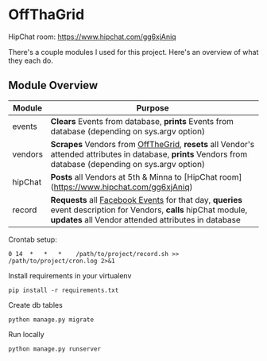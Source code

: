 OffThaGrid
==========
HipChat room: https://www.hipchat.com/gg6xjAniq

There's a couple modules I used for this project. Here's an overview of what they each do.

Module Overview
--------------

| Module | Purpose |
| ------------- | ----------- |
| events | **Clears** Events from database, **prints** Events from database (depending on sys.argv option)|
| vendors | **Scrapes** Vendors from [OffTheGrid](http://offthegridsf.com/vendors#food), **resets** all Vendor's attended attributes in database, **prints** Vendors from database (depending on sys.argv option) |
| hipChat | **Posts** all Vendors at 5th & Minna to [HipChat room] (https://www.hipchat.com/gg6xjAniq) |
| record | **Requests** all [Facebook Events](https://www.facebook.com/OffTheGridSF/events) for that day, **queries**  event description for Vendors, **calls** hipChat module, **updates** all Vendor attended attributes in database |


Crontab setup:
```
0 14  *   *   *    /path/to/project/record.sh >> /path/to/project/cron.log 2>&1
```

Install requirements in your virtualenv
```
pip install -r requirements.txt
```
Create db tables
```
python manage.py migrate
```
Run locally
```
python manage.py runserver
```
